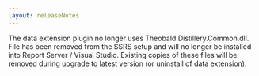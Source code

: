 ```yaml
---
layout: releaseNotes
---
```


The data extension plugin no longer uses Theobald.Distillery.Common.dll. File has been removed from the SSRS setup and will no longer be installed into Report Server / Visual Studio. Existing copies of these files will be removed during upgrade to latest version (or uninstall of data extension).
